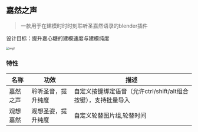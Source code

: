 ## 嘉然之声

> 一款用于在建模时时时刻聆听圣嘉然语录的blender插件

设计目标：提升嘉心糖的建模速度与建模纯度

<img src="res/README/img1.gif" alt="img1" style="zoom: 50%;" />

### 特性

| 名称     | 功效               | 描述                                                         |
| -------- | ------------------ | ------------------------------------------------------------ |
| 嘉然之声 | 聆听圣音，提升纯度 | 自定义按键绑定语音（允许ctrl/shift/alt组合按键），支持批量导入 |
| 观想嘉然 | 观想圣姿，提升纯度 | 自定义轮替图片组,轮替时间                                   |



